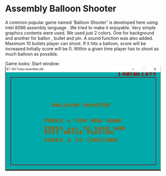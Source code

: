 # Assembly Balloon Shooter
A common popular game named 'Balloon Shooter' is developed here using intel 8086 assembly language . We tried to make it enjoyable. Very simple graphics contents were used. We used just 2 colors. One for background and another for ballon , bullet and pin. A sound function was also added. Maximum 10 bullets player can shoot. If it hits a balloon, score will be increased.Initially score will be 0. Within a given time player has to shoot as much balloon as possible.

Game looks:
Start window: ![Alt text](/BalloonShooters/Ajoy+Reza/Images/start.jpg?raw=true "Start Game")
